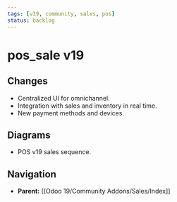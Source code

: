 ```yaml
---
tags: [v19, community, sales, pos]
status: backlog
---
```

# pos_sale v19

## Changes
- Centralized UI for omnichannel.
- Integration with sales and inventory in real time.
- New payment methods and devices.

## Diagrams
- POS v19 sales sequence.






## Navigation
- **Parent:** [[Odoo 19/Community Addons/Sales/Index]]
